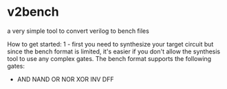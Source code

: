 # v2bench
a very simple tool to convert verilog to bench files

How to get started:
1 - first you need to synthesize your target circuit but since the bench format is limited, it's easier if you don't allow the synthesis tool to use any complex gates. The bench format supports the following gates:
* AND NAND OR NOR XOR INV DFF
